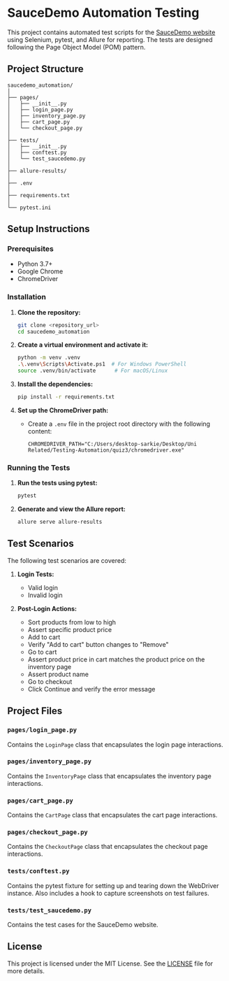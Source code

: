 
# SauceDemo Automation Testing

This project contains automated test scripts for the [SauceDemo website](https://www.saucedemo.com/) using Selenium, pytest, and Allure for reporting. The tests are designed following the Page Object Model (POM) pattern.

## Project Structure

```
saucedemo_automation/
│
├── pages/
│   ├── __init__.py
│   ├── login_page.py
│   ├── inventory_page.py
│   ├── cart_page.py
│   └── checkout_page.py
│
├── tests/
│   ├── __init__.py
│   ├── conftest.py
│   └── test_saucedemo.py
│
├── allure-results/
│
├── .env
│
├── requirements.txt
│
└── pytest.ini
```

## Setup Instructions

### Prerequisites

- Python 3.7+
- Google Chrome
- ChromeDriver

### Installation

1. **Clone the repository:**

   ```bash
   git clone <repository_url>
   cd saucedemo_automation
   ```

2. **Create a virtual environment and activate it:**

   ```bash
   python -m venv .venv
   .\.venv\Scripts\Activate.ps1  # For Windows PowerShell
   source .venv/bin/activate      # For macOS/Linux
   ```

3. **Install the dependencies:**

   ```bash
   pip install -r requirements.txt
   ```

4. **Set up the ChromeDriver path:**

   - Create a `.env` file in the project root directory with the following content:

     ```plaintext
     CHROMEDRIVER_PATH="C:/Users/desktop-sarkie/Desktop/Uni Related/Testing-Automation/quiz3/chromedriver.exe"
     ```

### Running the Tests

1. **Run the tests using pytest:**

   ```bash
   pytest
   ```

2. **Generate and view the Allure report:**

   ```bash
   allure serve allure-results
   ```

## Test Scenarios

The following test scenarios are covered:

1. **Login Tests:**
   - Valid login
   - Invalid login

2. **Post-Login Actions:**
   - Sort products from low to high
   - Assert specific product price
   - Add to cart
   - Verify "Add to cart" button changes to "Remove"
   - Go to cart
   - Assert product price in cart matches the product price on the inventory page
   - Assert product name
   - Go to checkout
   - Click Continue and verify the error message

## Project Files

### `pages/login_page.py`

Contains the `LoginPage` class that encapsulates the login page interactions.

### `pages/inventory_page.py`

Contains the `InventoryPage` class that encapsulates the inventory page interactions.

### `pages/cart_page.py`

Contains the `CartPage` class that encapsulates the cart page interactions.

### `pages/checkout_page.py`

Contains the `CheckoutPage` class that encapsulates the checkout page interactions.

### `tests/conftest.py`

Contains the pytest fixture for setting up and tearing down the WebDriver instance. Also includes a hook to capture screenshots on test failures.

### `tests/test_saucedemo.py`

Contains the test cases for the SauceDemo website.

## License

This project is licensed under the MIT License. See the [LICENSE](LICENSE) file for more details.

